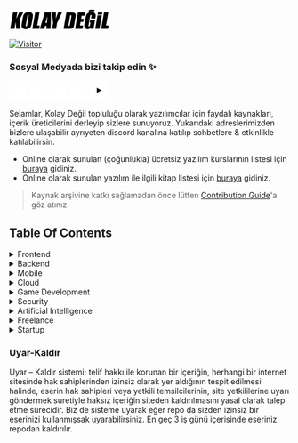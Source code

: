 <img src="images/kolaydegil-logo.png" alt="Kolay Değil logo" />

[![Visitor](https://visitor-badge.laobi.icu/badge?page_id=Kolay-Degil.yazilimcilar-icin-kaynak-arsivi)](#)

### Sosyal Medyada bizi takip edin ✨

<a href="https://x.com/kolaydegil19" target="_blank"><img src="images/x.png" width="32" alt="Kolay değil X" /></a>
<a href="https://instagram.com/kolaydegil19" target="_blank"><img src="images/instagram.png" width="32" alt="Kolay değil instagram" /></a>
<a href="https://www.facebook.com/kolaydegil19" target="_blank"><img src="images/facebook.png" width="32" height="32" alt="Kolay değil facebook" /></a>
<a href="https://discord.gg/GFKMreESRg" target="_blank"><img src="images/discord.png" width="32" alt="Kolay değil discord" /></a>
<a href="https://www.youtube.c
om/kolaydegil" target="_blank"><img src="images/youtube.png" width="32" height="32" alt="Kolay değil youtube" /></a>

Selamlar, Kolay Değil topluluğu olarak yazılımcılar için faydalı kaynakları, içerik üreticilerini derleyip sizlere sunuyoruz. Yukarıdaki adreslerimizden bizlere ulaşabilir ayrıyeten discord kanalına katılıp sohbetlere & etkinlikle katılabilirsin.

- Online olarak sunulan (çoğunlukla) ücretsiz yazılım kurslarının listesi için [buraya](./COURSES.md) gidiniz.
- Online olarak sunulan yazılım ile ilgili kitap listesi için [buraya](./BOOKS.md) gidiniz.

> Kaynak arşivine katkı sağlamadan önce lütfen [Contribution Guide](./CONTRIBUTING.md)'a göz atınız.

## Table Of Contents

<details>
<summary>Frontend</summary>

- [[EN] Shadcn UI](https://ui.shadcn.com/) - Shadcn UI, React için tasarlanmış, erişilebilir, özelleştirilebilir ve kullanımı kolay bir component kütüphanesidir.

</details>

<details>
<summary>Backend</summary>  
## Çok yakında..
</details>

<details>
<summary>Mobile</summary>
### Flutter
- [[TR] Veli Bacık Flutter](https://www.youtube.com/watch?v=lpvuM9lo3HU&list=PL1k5oWAuBhgXdw1BbxVGxxWRmkGB1C11l) - Veli Bacık tarafından detaylıca hazırlanmış, güncelliğini koruyan, temelden zirveye Flutter eğitimi.
- [[EN] HeyFlutter]((https://www.youtube.com/@HeyFlutter)) - Flutter ile ilgilenenlerin zaten çok iyi bildiği Youtube kanalı. Uzun videolardansa bir alana yoğunlaşmış kısa ve pratik içerikleriyle ön plana çıkıyor.
- [[EN] HeyFlutter]((https://www.youtube.com/@FlutterMapp)) - Yine HeyFlutter gibi pratik ve hızlı anlatımıyla çok yararlı bir Youtube kanalı.
</details>

<details>
<summary>Cloud</summary>  
## Çok yakında..
</details>

<details>
<summary>Game Development</summary>  
## Çok yakında..
</details>

<details>
<summary>Security</summary>  
## Çok yakında..
</details>

<details>
<summary>Artificial Intelligence</summary>  
## Çok yakında..
</details>

<details>
<summary>Freelance</summary>  
## Çok yakında..
</details>

<details>
<summary>Startup</summary>  
## Çok yakında..
</details>

### Uyar-Kaldır

Uyar – Kaldır sistemi; telif hakkı ile korunan bir içeriğin, herhangi bir internet sitesinde hak sahiplerinden izinsiz olarak yer aldığının tespit edilmesi halinde, eserin hak sahipleri veya yetkili temsilcilerinin, site yetkililerine uyarı göndermek suretiyle haksız içeriğin siteden kaldırılmasını yasal olarak talep etme sürecidir. Biz de sisteme uyarak eğer repo da sizden izinsiz bir eserinizi kullanmışsak uyarabilirsiniz. En geç 3 iş günü içerisinde eseriniz repodan kaldırılır.
